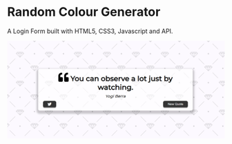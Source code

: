 # Random Colour Generator

A Login Form built with HTML5, CSS3, Javascript and API.

![screenshot](screenshot.png)